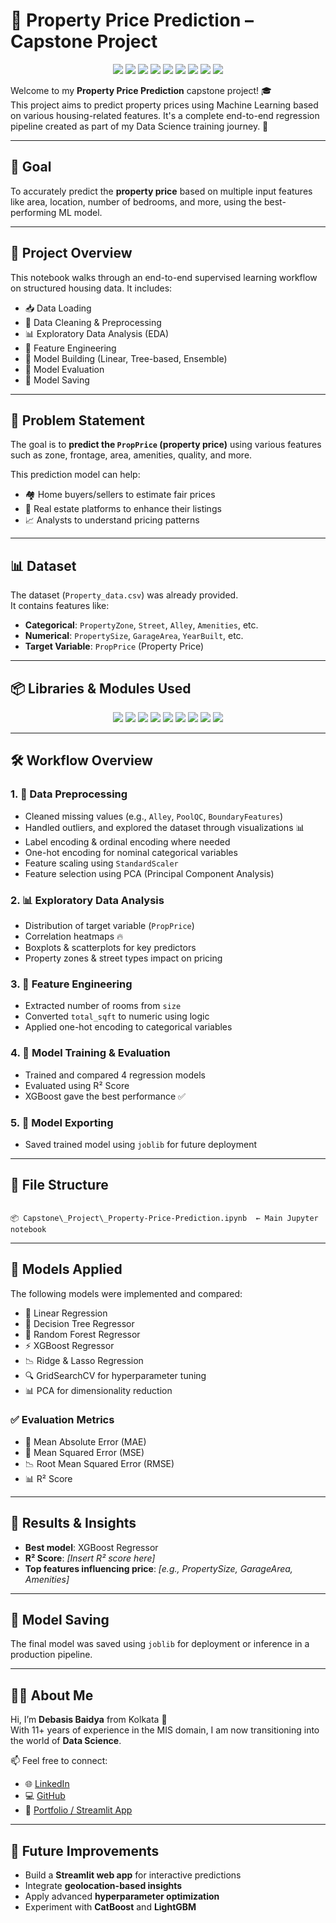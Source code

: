 # 🏡 Property Price Prediction – Capstone Project

<p align="center">
  <img src="https://img.shields.io/badge/pandas-Used-0A74DA?logo=pandas&logoColor=white" />
  <img src="https://img.shields.io/badge/numpy-Used-4D77CF?logo=numpy&logoColor=white" />
  <img src="https://img.shields.io/badge/matplotlib-Used-007ACC?logo=matplotlib&logoColor=white" />
  <img src="https://img.shields.io/badge/seaborn-Used-2D3E50?logo=seaborn&logoColor=white" />
  <img src="https://img.shields.io/badge/scikit--learn-Used-F7931E?logo=scikit-learn&logoColor=white" />
  <img src="https://img.shields.io/badge/xgboost-Used-FF6600?logo=python&logoColor=white" />
  <img src="https://img.shields.io/badge/joblib-Used-13AA52?logo=python&logoColor=white" />
  <img src="https://img.shields.io/badge/warnings-Used-B0B0B0" />
  <img src="https://img.shields.io/badge/math-Used-8E8E8E" />
</p>

Welcome to my **Property Price Prediction** capstone project! 🎓  
This project aims to predict property prices using Machine Learning based on various housing-related features. It's a complete end-to-end regression pipeline created as part of my Data Science training journey. 🚀

---

## 🎯 Goal

To accurately predict the **property price** based on multiple input features like area, location, number of bedrooms, and more, using the best-performing ML model.

---

## 📂 Project Overview

This notebook walks through an end-to-end supervised learning workflow on structured housing data. It includes:

- 📥 Data Loading  
- 🧹 Data Cleaning & Preprocessing  
- 📊 Exploratory Data Analysis (EDA)  
- 🧠 Feature Engineering  
- 🤖 Model Building (Linear, Tree-based, Ensemble)  
- 🧪 Model Evaluation  
- 💾 Model Saving

---

## 🧠 Problem Statement

The goal is to **predict the `PropPrice` (property price)** using various features such as zone, frontage, area, amenities, quality, and more.

This prediction model can help:

- 🏘️ Home buyers/sellers to estimate fair prices  
- 🏢 Real estate platforms to enhance their listings  
- 📈 Analysts to understand pricing patterns

---

## 📊 Dataset

The dataset (`Property_data.csv`) was already provided.  
It contains features like:

- **Categorical**: `PropertyZone`, `Street`, `Alley`, `Amenities`, etc.  
- **Numerical**: `PropertySize`, `GarageArea`, `YearBuilt`, etc.  
- **Target Variable**: `PropPrice` (Property Price)

---

## 📦 Libraries & Modules Used

<p align="center">
  <img src="https://img.shields.io/badge/pandas-Used-blue?logo=pandas&logoColor=white" />
  <img src="https://img.shields.io/badge/numpy-Used-blue?logo=numpy&logoColor=white" />
  <img src="https://img.shields.io/badge/matplotlib-Used-blue?logo=matplotlib&logoColor=white" />
  <img src="https://img.shields.io/badge/seaborn-Used-blue?logo=seaborn&logoColor=white" />
  <img src="https://img.shields.io/badge/scikit--learn-Used-blue?logo=scikitlearn&logoColor=white" />
  <img src="https://img.shields.io/badge/xgboost-Used-blue?logo=python&logoColor=white" />
  <img src="https://img.shields.io/badge/joblib-Used-blue?logo=python&logoColor=white" />
  <img src="https://img.shields.io/badge/warnings-Used-lightgrey" />
  <img src="https://img.shields.io/badge/math-Used-lightgrey" />
</p>

---

## 🛠️ Workflow Overview

### 1. 🧹 Data Preprocessing
- Cleaned missing values (e.g., `Alley`, `PoolQC`, `BoundaryFeatures`)
- Handled outliers, and explored the dataset through visualizations 📊
- Label encoding & ordinal encoding where needed
- One-hot encoding for nominal categorical variables
- Feature scaling using `StandardScaler`
- Feature selection using PCA (Principal Component Analysis)

### 2. 📊 Exploratory Data Analysis
- Distribution of target variable (`PropPrice`)
- Correlation heatmaps 🔥
- Boxplots & scatterplots for key predictors
- Property zones & street types impact on pricing

### 3. 🔧 Feature Engineering
- Extracted number of rooms from `size`
- Converted `total_sqft` to numeric using logic
- Applied one-hot encoding to categorical variables

### 4. 🤖 Model Training & Evaluation
- Trained and compared 4 regression models
- Evaluated using R² Score
- XGBoost gave the best performance ✅

### 5. 💾 Model Exporting
- Saved trained model using `joblib` for future deployment

---

## 📁 File Structure

```

📦 Capstone\_Project\_Property-Price-Prediction.ipynb  ← Main Jupyter notebook

```

---

## 🤖 Models Applied

The following models were implemented and compared:

- 📏 Linear Regression  
- 🌳 Decision Tree Regressor  
- 🌲 Random Forest Regressor  
- ⚡ XGBoost Regressor  
- 📉 Ridge & Lasso Regression  
- 🔍 GridSearchCV for hyperparameter tuning  
- 📊 PCA for dimensionality reduction

### ✅ Evaluation Metrics

- 📐 Mean Absolute Error (MAE)  
- 🧮 Mean Squared Error (MSE)  
- 📉 Root Mean Squared Error (RMSE)  
- 📊 R² Score

---

## 🧪 Results & Insights

- **Best model**: XGBoost Regressor  
- **R² Score**: *[Insert R² score here]*  
- **Top features influencing price**: *[e.g., PropertySize, GarageArea, Amenities]*

---

## 💾 Model Saving

The final model was saved using `joblib` for deployment or inference in a production pipeline.

---

## 🙋‍♂️ About Me

Hi, I’m **Debasis Baidya** from Kolkata 👋  
With 11+ years of experience in the MIS domain, I am now transitioning into the world of **Data Science**.

📫 Feel free to connect:

- 🌐 [LinkedIn](https://www.linkedin.com/in/debasisbaidya)  
- 💻 [GitHub](#)  
- 🔗 [Portfolio / Streamlit App](#)

---

## 🚀 Future Improvements

- Build a **Streamlit web app** for interactive predictions  
- Integrate **geolocation-based insights**  
- Apply advanced **hyperparameter optimization**  
- Experiment with **CatBoost** and **LightGBM**
